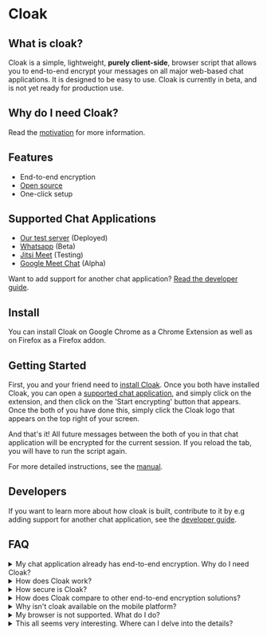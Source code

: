 # Cloak

## What is cloak?

Cloak is a simple, lightweight, **purely client-side**, browser script that allows you to end-to-end encrypt your messages on all major web-based chat applications. It is designed to be easy to use. Cloak is currently in beta, and is not yet ready for production use.

## Why do I need Cloak?

Read the [motivation](motivation.md) for more information.

## Features

-   End-to-end encryption
-   [Open source](https://github.com/cloak-dev)
-   One-click setup

## Supported Chat Applications

-   [Our test server]() (Deployed)
-   [Whatsapp](https://web.whatsapp.com/) (Beta)
-   [Jitsi Meet](https://meet.jit.si/) (Testing)
-   [Google Meet Chat](https://meet.google.com/) (Alpha)

Want to add support for another chat application? [Read the developer guide](developer-guide.md).

## Install

You can install Cloak on Google Chrome as a Chrome Extension as well as on Firefox as a Firefox addon.

## Getting Started

First, you and your friend need to [install Cloak](#install). Once you both have installed Cloak, you can open a [supported chat application](#supported-chat-applications), and simply click on the extension, and then click on the 'Start encrypting' button that appears. Once the both of you have done this, simply click the Cloak logo that appears on the top right of your screen.

And that's it! All future messages between the both of you in that chat application will be encrypted for the current session. If you reload the tab, you will have to run the script again.

For more detailed instructions, see the [manual](manual.md).

## Developers

If you want to learn more about how cloak is built, contribute to it by e.g adding support for another chat application, see the [developer guide](developer-guide.md).

## FAQ

<details>
<summary>My chat application already has end-to-end encryption. Why do I need Cloak?</summary>
Most chat applications have end-to-end encryption, but are closed source. This means that you cannot verify that the encryption is actually being used. Cloak is open source, so you can verify that your messages are actually being encrypted. [Countless times](https://cloak-dev.github.io/blog/e2ee-backdoors), closed-source chat applications have been caught using insecure encryption, or not using encryption at all. See [motivation](motivation.md) for more information.
</details>
<details>
<summary>
How does Cloak work?
</summary>
A shared key is arrived at using the ECDH key exchange, and is used to encrypt and decrypt messages. The shared key is never sent over the network, and is only stored in the browser's memory. The shared key is destroyed when the tab is closed.

All messages are sent by hooking into the "send" button of your chat app, and all messages are received by hooking into the websocket connection of your chat app.

There is no Cloak server involved; everything happens entirely in the browser.
</details>
<details>
<summary>
How secure is Cloak?
</summary>
Cloak uses the battle-tested WebCrypto API, which is used by many other secure applications. The encryption is done using AES-GCM with ECDH, which is the same suite WhatsApp claims to use in their application. For Cloak however, these claims are verifiable, as the code is open source.
</details>
<details>
<summary>
How does Cloak compare to other end-to-end encryption solutions?
</summary>
As far as we are aware, there is no product that matches up to Cloak in terms of ease of use, feature-set, security, and openness. However, there are many products adjacent to this space that Cloak draws inspiration from, such as Cryptomator, a ZK encryption product. We have a [blog post](https://cloak-dev.github.io/blog/cryptomator-zk-encryption) about the same as well.
</details>
<details>
<summary> Why isn't cloak available on the mobile platform? </summary>
Cloak requires hooking into various functionalities of the chat application, which is not possible on mobile where each application runs in it's own isolated environment. So, atleast for now, Cloak is available only on the web.
</details>
<details>
<summary> My browser is not supported. What do I do? </summary>
Cloak makes extensive use of the WebCrypto API, which is available only on major browsers post 2017. Older browsers simply **cannot be supported** by Cloak, as it would mean using a non-standard polyfill for WebCrypto, which would be a security risk, or would mean adding an external dependency, which would open Cloak to supply chain attacks. Cloak would also be slower on older browsers, as it would have to run the full encryption algorithm in the browser, instead of using the native WebCrypto API.
</details>
<details>
<summary> This all seems very interesting. Where can I delve into the details? </summary>
If you are a developer, you can read the [developer guide](developer-guide.md). If you are a user, you can read the [manual](manual.md).

For general reading about end-to-end encryption and security, check out our [blog](https://cloak-dev.github.io/blog/)!.
</details>